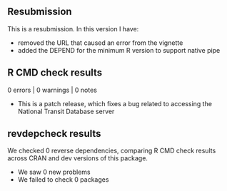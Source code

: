 ## Resubmission
This is a resubmission. In this version I have:

* removed the URL that caused an error from the vignette
* added the DEPEND for the minimum R version to support native pipe

## R CMD check results

0 errors | 0 warnings | 0 notes

* This is a patch release, which fixes a bug related to accessing the National Transit Database server

## revdepcheck results

We checked 0 reverse dependencies, comparing R CMD check results across CRAN and dev versions of this package.

 * We saw 0 new problems
 * We failed to check 0 packages


